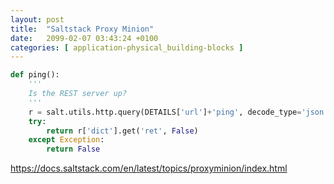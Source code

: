 ```yaml
---
layout: post
title:  "Saltstack Proxy Minion"
date:   2099-02-07 03:43:24 +0100
categories: [ application-physical_building-blocks ]
---
```


```Python
def ping():
    '''
    Is the REST server up?
    '''
    r = salt.utils.http.query(DETAILS['url']+'ping', decode_type='json', decode=True)
    try:
        return r['dict'].get('ret', False)
    except Exception:
        return False
```

https://docs.saltstack.com/en/latest/topics/proxyminion/index.html


